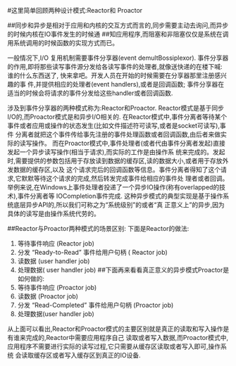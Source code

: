 #这里简单回顾两种设计模式:Reactor和 Proactor

##同步和异步是相对于应用和内核的交互方式而言的,同步需要主动去询问,而异步的时候内核在IO事件发生的时候通
##知应用程序,而阻塞和非阻塞仅仅是系统在调用系统调用的时候函数的实现方式而已。

一般情况下,I/O 复用机制需要事件分享器(event demultBossiplexor).
事件分享器的作用,即将那些读写事件源分发给各读写事件的处理者,就像送快递的在楼下喊:
谁的什么东西送了, 快来拿吧。开发人员在开始的时候需要在分享器那里注册感兴趣的事
件,并提供相应的处理者(event handlers),或者是回调函数;
事件分享器在适当的时候会将请求的事件分发给这些handler或者回调函数.

涉及到事件分享器的两种模式称为:Reactor和Proactor.
Reactor模式是基于同步I/O的,而Proactor模式是和异步I/O相关的.
在Reactor模式中,事件分离者等待某个事件或者应用或操作的状态发生(比如文件描述符可读写,或者是socket可读写),事件
分离者就把这个事件传给事先注册的事件处理函数或者回调函数,由后者来做实际的读写操作。
而在Proactor模式中,事件处理者(或者代由事件分离者发起)直接发起一个异步读写操作(相当于请求),而实际的工作是由操作系
统来完成的。发起时,需要提供的参数包括用于存放读到数据的缓存区,读的数据大小,或者用于存放外发数据的缓存区,以及
这个请求完后的回调函数等信息。事件分离者得知了这个请求,它默默等待这个请求的完成,然后转发完成事件给相应的事件处
理者或者回调。举例来说,在Windows上事件处理者投递了一个异步IO操作(称有overlapped的技术),事件分离者等
IOCompletion事件完成.
这种异步模式的典型实现是基于操作系统底层异步API的,所以我们可称之为“系统级别”的或者“真
正意义上”的异步,因为具体的读写是由操作系统代劳的。

##Reactor与Proactor两种模式的场景区别: 下面是Reactor的做法:
1. 等待事件响应 (Reactor job)
2. 分发 “Ready-to-Read” 事件给用户句柄 ( Reactor job) 
3. 读数据 (user handler job)
4. 处理数据( user handler job)
##下面再来看看真正意义的异步模式Proactor是如何做的:
1. 等待事件响应 (Proactor job)
2. 读数据 (Proactor job)
3. 分发 “Read-Completed” 事件给用户句柄 (Proactor job) 
4. 处理数据(user handler job)

从上面可以看出,Reactor和Proactor模式的主要区别就是真正的读取和写入操作是有谁来完成的,Reactor中需要应用程序自己
读取或者写入数据,而Proactor模式中,应用程序不需要进行实际的读写过程,它只需要从缓存区读取或者写入即可,操作系统
会读取缓存区或者写入缓存区到真正的IO设备. 

